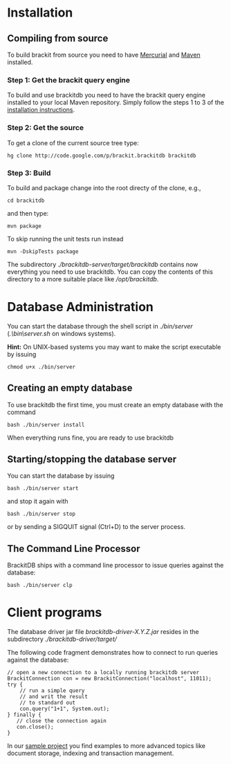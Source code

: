 # Installation #

## Compiling from source ##

To build brackit from source you need to have [Mercurial](http://mercurial.selenic.com/) and [Maven](http://maven.apache.org) installed.

### Step 1: Get the brackit query engine ###

To build and use brackitdb you need to have the brackit query engine installed to your local Maven repository. Simply follow the steps 1 to 3 of the [installation instructions](GettingStarted.md).

### Step 2: Get the source ###
To get a clone of the current source tree type:
```
hg clone http://code.google.com/p/brackit.brackitdb brackitdb
```

### Step 3: Build ###
To build and package change into the root directy of the clone, e.g.,
```
cd brackitdb
```
and then type:
```
mvn package
```
To skip running the unit tests run instead
```
mvn -DskipTests package
```
The subdirectory _./brackitdb-server/target/brackitdb_ contains now everything you need to use brackitdb. You can copy the contents of this directory to a more suitable place like _/opt/brackitdb_.

# Database Administration #

You can start the database through the shell script in _./bin/server_ (_.\bin\server.sh_ on windows systems).

**Hint:** On UNIX-based systems you may want to make the script executable by issuing
```
chmod u+x ./bin/server
```

## Creating an empty database ##

To use brackitdb the first time, you must create an empty database with the command
```
bash ./bin/server install
```
When everything runs fine, you are ready to use brackitdb

## Starting/stopping the database server ##

You can start the database by issuing
```
bash ./bin/server start
```
and stop it again with
```
bash ./bin/server stop
```
or by sending a SIGQUIT signal (Ctrl+D) to the server process.

## The Command Line Processor ##
BrackitDB ships with a command line processor to issue queries against the database:
```
bash ./bin/server clp
```

# Client programs #

The database driver jar file _brackitdb-driver-X.Y.Z.jar_ resides in the subdirectory _./brackitdb-driver/target/_

The following code fragment demonstrates how to connect to run queries against the database:

```
// open a new connection to a locally running brackitdb server
BrackitConnection con = new BrackitConnection("localhost", 11011);
try {
    // run a simple query
    // and writ the result
    // to standard out
    con.query("1+1", System.out);
} finally {
   // close the connection again
   con.close();
}
```

In our [sample project](http://code.google.com/p/brackit/source/browse/?repo=dbexamples) you find examples to more advanced topics like document storage, indexing and transaction management.